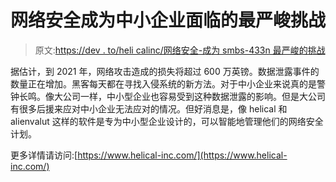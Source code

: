 # 网络安全成为中小企业面临的最严峻挑战

> 原文:[https://dev . to/heli calinc/网络安全-成为 smbs-433n 最严峻的挑战](https://dev.to/helicalinc/cybersecurity-becoming-the-toughest-challenge-for-the-smbs-433n)

据估计，到 2021 年，网络攻击造成的损失将超过 600 万英镑。数据泄露事件的数量正在增加。黑客每天都在寻找入侵系统的新方法。对于中小企业来说真的是警钟长鸣。像大公司一样，中小型企业也容易受到这种数据泄露的影响。但是大公司有很多后援来应对中小企业无法应对的情况。但好消息是，像 helical 和 alienvalut 这样的软件是专为中小型企业设计的，可以智能地管理他们的网络安全计划。

更多详情请访问:[https://www.helical-inc.com/](https://www.helical-inc.com/)